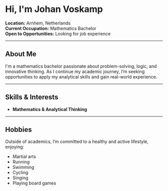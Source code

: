 # Hi, I'm Johan Voskamp

**Location:** Arnhem, Netherlands  
**Current Occupation:** Mathematics Bachelor  
**Open to Opportunities:** Looking for job experience

---

## About Me

I'm a mathematics bachelor passionate about problem-solving, logic, and innovative thinking. As I continue my academic journey, I’m seeking opportunities to apply my analytical skills and gain real-world experience.

---

## Skills & Interests

- **Mathematics & Analytical Thinking**
---

## Hobbies

Outside of academics, I’m committed to a healthy and active lifestyle, enjoying:
- Martial arts
- Running
- Swimming
- Cycling
- Singing
- Playing board games
